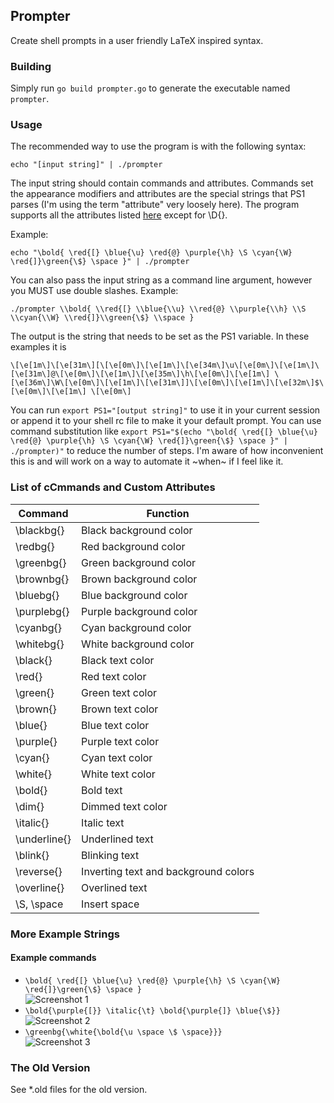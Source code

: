 ## Prompter
Create shell prompts in a user friendly LaTeX inspired syntax.

### Building
Simply run `go build prompter.go` to generate the executable named `prompter`.

### Usage
The recommended way to use the program is with the following syntax:

    echo "[input string]" | ./prompter

The input string should contain commands and attributes. Commands set the appearance modifiers and attributes are the special strings that PS1 parses (I'm using the term "attribute" very loosely here). The program supports all the attributes listed [here](https://www.cyberciti.biz/tips/howto-linux-unix-bash-shell-setup-prompt.html) except for \D{}.

Example:

    echo "\bold{ \red{[} \blue{\u} \red{@} \purple{\h} \S \cyan{\W} \red{]}\green{\$} \space }" | ./prompter

You can also pass the input string as a command line argument, however you MUST use double slashes. Example:

    ./prompter \\bold{ \\red{[} \\blue{\\u} \\red{@} \\purple{\\h} \\S \\cyan{\\W} \\red{]}\\green{\$} \\space }

The output is the string that needs to be set as the PS1 variable. In these examples it is

    \[\e[1m\]\[\e[31m\][\[\e[0m\]\[\e[1m\]\[\e[34m\]\u\[\e[0m\]\[\e[1m\]\[\e[31m\]@\[\e[0m\]\[\e[1m\]\[\e[35m\]\h\[\e[0m\]\[\e[1m\] \[\e[36m\]\W\[\e[0m\]\[\e[1m\]\[\e[31m\]]\[\e[0m\]\[\e[1m\]\[\e[32m\]$\[\e[0m\]\[\e[1m\] \[\e[0m\]

You can run `export PS1="[output string]"` to use it in your current session or append it to your shell rc file to make it your default prompt. You can use command substitution like `export PS1="$(echo "\bold{ \red{[} \blue{\u} \red{@} \purple{\h} \S \cyan{\W} \red{]}\green{\$} \space }" | ./prompter)"` to reduce the number of steps. I'm aware of how inconvenient this is and will work on a way to automate it ~when~ if I feel like it.

### List of cCmmands and Custom Attributes
| Command       | Function                             |
| ------------- | -------------------------------------|
| \blackbg{}    | Black background color               |
| \redbg{}      | Red background color                 |
| \greenbg{}    | Green background color               |
| \brownbg{}    | Brown background color               |
| \bluebg{}     | Blue background color                |
| \purplebg{}   | Purple background color              |
| \cyanbg{}     | Cyan background color                |
| \whitebg{}    | White background color               |
| \black{}      | Black text color                     |
| \red{}        | Red text color                       |
| \green{}      | Green text color                     |
| \brown{}      | Brown text color                     |
| \blue{}       | Blue text color                      |
| \purple{}     | Purple text color                    |
| \cyan{}       | Cyan text color                      |
| \white{}      | White text color                     |
| \bold{}       | Bold text                            |
| \dim{}        | Dimmed text color                    |
| \italic{}     | Italic text                          |
| \underline{}  | Underlined text                      |
| \blink{}      | Blinking text                        |
| \reverse{}    | Inverting text and background colors |
| \overline{}   | Overlined text                       |
| \S, \space    | Insert space                               |

### More Example Strings
#### Example commands
* `\bold{ \red{[} \blue{\u} \red{@} \purple{\h} \S \cyan{\W} \red{]}\green{\$} \space }`  
![Screenshot 1](https://yusacetin.github.io/project-screenshots/prompter/1.png)  
* `\bold{\purple{[}} \italic{\t} \bold{\purple{]} \blue{\$}}`  
![Screenshot 2](https://yusacetin.github.io/project-screenshots/prompter/2.png)  
* `\greenbg{\white{\bold{\u \space \$ \space}}}`  
![Screenshot 3](https://yusacetin.github.io/project-screenshots/prompter/3.png)

### The Old Version
See *.old files for the old version.
